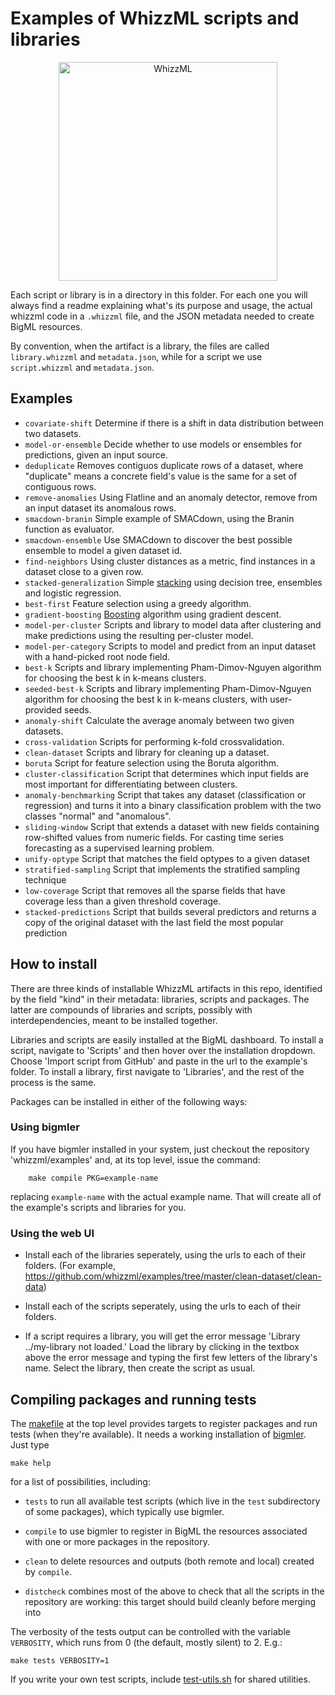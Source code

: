 # Examples of WhizzML scripts and libraries

<p align=center><a href="http://bigml.com/whizzml"><img
src="https://static.horizon.bigml.com/static/img/whizzml/whizzml_share_logo.png"
alt="WhizzML" width=350></img></a></p>

Each script or library is in a directory in this folder.  For each one
you will always find a readme explaining what's its purpose and usage,
the actual whizzml code in a `.whizzml` file, and the JSON metadata
needed to create BigML resources.

By convention, when the artifact is a library, the files are called
`library.whizzml` and `metadata.json`, while for a script we use
`script.whizzml` and `metadata.json`.

## Examples

- `covariate-shift` Determine if there is a shift in data distribution
  between two datasets.
- `model-or-ensemble` Decide whether to use models or ensembles for
  predictions, given an input source.
- `deduplicate` Removes contiguos duplicate rows of a dataset, where
  "duplicate" means a concrete field's value is the same for a set of
  contiguous rows.
- `remove-anomalies` Using Flatline and an anomaly detector, remove
  from an input dataset its anomalous rows.
- `smacdown-branin` Simple example of SMACdown, using the Branin
  function as evaluator.
- `smacdown-ensemble` Use SMACdown to discover the best possible
  ensemble to model a given dataset id.
- `find-neighbors`  Using cluster distances as a metric, find
  instances in a dataset close to a given row.
- `stacked-generalization` Simple
  [stacking](https://en.wikipedia.org/wiki/Ensemble_learning#Stacking)
  using decision tree, ensembles and logistic regression.
- `best-first` Feature selection using a greedy algorithm.
- `gradient-boosting`
  [Boosting](https://en.wikipedia.org/wiki/Gradient_boosting)
  algorithm using gradient descent.
- `model-per-cluster` Scripts and library to model data after
  clustering and make predictions using the resulting per-cluster
  model.
- `model-per-category` Scripts to model and predict from an input
  dataset with a hand-picked root node field.
- `best-k` Scripts and library implementing Pham-Dimov-Nguyen
  algorithm for choosing the best k in k-means clusters.
- `seeded-best-k` Scripts and library implementing Pham-Dimov-Nguyen
  algorithm for choosing the best k in k-means clusters, with
  user-provided seeds.
- `anomaly-shift` Calculate the average anomaly between two given
  datasets.
- `cross-validation` Scripts for performing k-fold crossvalidation.
- `clean-dataset` Scripts and library for cleaning up a dataset.
- `boruta` Script for feature selection using the Boruta algorithm.
- `cluster-classification` Script that determines which input fields
  are most important for differentiating between clusters.
- `anomaly-benchmarking` Script that takes any dataset (classification
  or regression) and turns it into a binary classification problem
  with the two classes "normal" and "anomalous".
- `sliding-window` Script that extends a dataset with new fields
  containing row-shifted values from numeric fields. For casting time
  series forecasting as a supervised learning problem.
- `unify-optype` Script that matches the field optypes to a given dataset
- `stratified-sampling` Script that implements the stratified sampling
  technique
- `low-coverage` Script that removes all the sparse fields that have
  coverage less than a given threshold coverage.
- `stacked-predictions` Script that builds several predictors and
  returns a copy of the original dataset with the last field the most
  popular prediction

## How to install

There are three kinds of installable WhizzML artifacts in this repo,
identified by the field "kind" in their metadata: libraries, scripts
and packages. The latter are compounds of libraries and scripts,
possibly with interdependencies, meant to be installed together.

Libraries and scripts are easily installed at the BigML dashboard.  To
install a script, navigate to 'Scripts' and then hover over the
installation dropdown. Choose 'Import script from GitHub' and paste in
the url to the example's folder. To install a library, first navigate
to 'Libraries', and the rest of the process is the same.

Packages can be installed in either of the following ways:

### Using bigmler

If you have bigmler installed in your system, just checkout the
repository 'whizzml/examples' and, at its top level, issue the command:

        make compile PKG=example-name

replacing `example-name` with the actual example name. That will
create all of the example's scripts and libraries for you.

### Using the web UI

- Install each of the libraries seperately, using the urls to each of
  their folders. (For example, https://github.com/whizzml/examples/tree/master/clean-dataset/clean-data)

- Install each of the scripts seperately, using the
  urls to each of their folders.

- If a script requires a library, you will get the error message
  'Library ../my-library not loaded.' Load the library by clicking in
  the textbox above the error message and typing the first few letters
  of the library's name. Select the library, then create the script as
  usual.

## Compiling packages and running tests

The [makefile](makefile) at the top level provides targets to register
packages and run tests (when they're available).  It needs a working
installation of [bigmler](https://bigml.com/tools/bigmler). Just type

```shell
make help
```

for a list of possibilities, including:

- `tests` to run all available test scripts (which live in the `test`
  subdirectory of some packages), which typically use bigmler.

- `compile` to use bigmler to register in BigML the resources
  associated with one or more packages in the repository.

- `clean` to delete resources and outputs (both remote and local)
  created by `compile`.

- `distcheck` combines most of the above to check that all the scripts
  in the repository are working: this target should build cleanly
  before merging into

The verbosity of the tests output can be controlled with the variable
`VERBOSITY`, which runs from 0 (the default, mostly silent) to 2.
E.g.:

```shell
make tests VERBOSITY=1
```

If you write your own test scripts, include
[test-utils.sh](test-utils.sh) for shared utilities.
